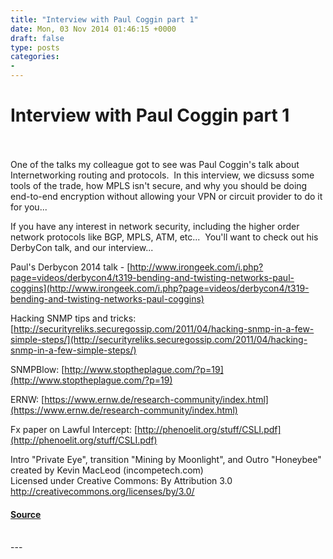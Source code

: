 ```yaml
---
title: "Interview with Paul Coggin part 1"
date: Mon, 03 Nov 2014 01:46:15 +0000
draft: false
type: posts
categories: 
- 
---
```

# Interview with Paul Coggin part 1

<br/>

<br/>
One of the talks my colleague got to see was Paul Coggin's talk about Internetworking routing and protocols.  In this interview, we dicsuss some tools of the trade, how MPLS isn't secure, and why you should be doing end-to-end encryption without allowing your VPN or circuit provider to do it for you...

If you have any interest in network security, including the higher order network protocols like BGP, MPLS, ATM, etc...  You'll want to check out his DerbyCon talk, and our interview...

Paul's Derbycon 2014 talk - [http://www.irongeek.com/i.php?page=videos/derbycon4/t319-bending-and-twisting-networks-paul-coggins](http://www.irongeek.com/i.php?page=videos/derbycon4/t319-bending-and-twisting-networks-paul-coggins)

Hacking SNMP tips and tricks: [http://securityreliks.securegossip.com/2011/04/hacking-snmp-in-a-few-simple-steps/](http://securityreliks.securegossip.com/2011/04/hacking-snmp-in-a-few-simple-steps/)

SNMPBlow: [http://www.stoptheplague.com/?p=19](http://www.stoptheplague.com/?p=19)

ERNW: [https://www.ernw.de/research-community/index.html](https://www.ernw.de/research-community/index.html)

Fx paper on Lawful Intercept: [http://phenoelit.org/stuff/CSLI.pdf](http://phenoelit.org/stuff/CSLI.pdf)

Intro "Private Eye", transition "Mining by Moonlight", and Outro "Honeybee" created by Kevin MacLeod (incompetech.com)   
Licensed under Creative Commons: By Attribution 3.0  
http://creativecommons.org/licenses/by/3.0/

#### [Source](http://brakeingsecurity.com/interview-with-paul-coggin)

<br/>
---
